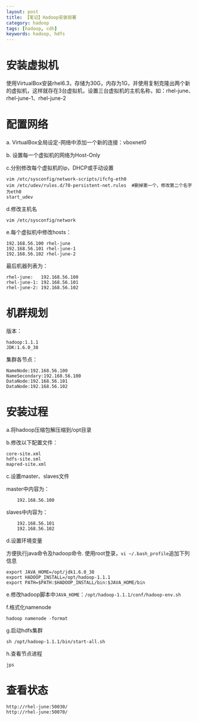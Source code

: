 ```yaml
---
layout: post
title: 【笔记】Hadoop安装部署
category: hadoop
tags: [hadoop, cdh]
keywords: hadoop, hdfs
---
```


# 安装虚拟机

   使用VirtualBox安装rhel6.3，存储为30G，内存为1G，并使用复制克隆出两个新的虚拟机，这样就存在3台虚拟机，设置三台虚拟机的主机名称，如：rhel-june、rhel-june-1、rhel-june-2

# 配置网络

a. VirtualBox全局设定-网络中添加一个新的连接：vboxnet0

b. 设置每一个虚拟机的网络为Host-Only

c.分别修改每个虚拟机的ip，DHCP或手动设置

	vim /etc/sysconfig/network-scripts/ifcfg-eth0
	vim /etc/udev/rules.d/70-persistent-net.rules  #删掉第一个，修改第二个名字为eth0
	start_udev

d.修改主机名

	vim /etc/sysconfig/network
     
e.每个虚拟机中修改hosts：

	192.168.56.100 rhel-june
	192.168.56.101 rhel-june-1
	192.168.56.102 rhel-june-2

最后机器列表为：

	rhel-june:   192.168.56.100
	rhel-june-1: 192.168.56.101
	rhel-june-2: 192.168.56.102

# 机群规划

版本：

	hadoop:1.1.1
	JDK:1.6.0_38

集群各节点：

	NameNode:192.168.56.100
	NameSecondary:192.168.56.100
	DataNode:192.168.56.101
	DataNode:192.168.56.102

# 安装过程

   a.将hadoop压缩包解压缩到/opt目录

   b.修改以下配置文件：

	core-site.xml
	hdfs-site.sml
	mapred-site.xml

   c.设置master、slaves文件

master中内容为：

~~~
	192.168.56.100
~~~

slaves中内容为：

~~~
	192.168.56.101
	192.168.56.102
~~~


   d.设置环境变量

   方便执行java命令及hadoop命令. 使用root登录，`vi ~/.bash_profile`追加下列信息

	export JAVA_HOME=/opt/jdk1.6.0_38
	export HADOOP_INSTALL=/opt/hadoop-1.1.1
	export PATH=$PATH:$HADOOP_INSTALL/bin:$JAVA_HOME/bin

   e.修改hadoop脚本中`JAVA_HOME`：`/opt/hadoop-1.1.1/conf/hadoop-env.sh`

   f.格式化namenode

	hadoop namenode -format

   g.启动hdfs集群

	sh /opt/hadoop-1.1.1/bin/start-all.sh

   h.查看节点进程
		
	jps

# 查看状态

	http://rhel-june:50030/
	http://rhel-june:50070/

